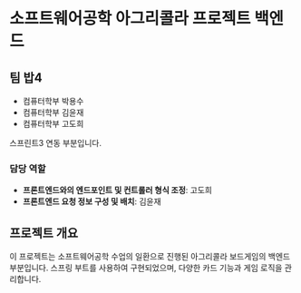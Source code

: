 # 소프트웨어공학 아그리콜라 프로젝트 백엔드

## 팀 밥4

- 컴퓨터학부 박용수
- 컴퓨터학부 김윤재
- 컴퓨터학부 고도희

스프린트3 연동 부분입니다.

### 담당 역할
- **프론트엔드와의 엔드포인트 및 컨트롤러 형식 조정**: 고도희
- **프론트엔드 요청 정보 구성 및 배치**: 김윤재

## 프로젝트 개요
이 프로젝트는 소프트웨어공학 수업의 일환으로 진행된 아그리콜라 보드게임의 백엔드 부분입니다. 스프링 부트를 사용하여 구현되었으며, 다양한 카드 기능과 게임 로직을 관리합니다.






